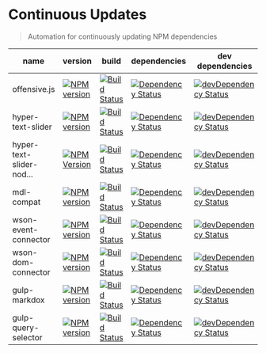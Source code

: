 # Continuous Updates

> Automation for continuously updating NPM dependencies

| name | version | build | dependencies | dev dependencies |
| ---- | ------- | ----- | ------------ | ---------------- |
| offensive.js | [![NPM version][offensive-npm-image]][offensive-npm-url] | [![Build Status][offensive-travis-image]][offensive-travis-url] | [![Dependency Status][offensive-david-image]][offensive-david-url] | [![devDependency Status][offensive-david-image-dev]][offensive-david-url-dev] |
| hyper-text-slider | [![NPM version][slider-npm-image]][slider-npm-url] | [![Build Status][slider-travis-image]][slider-travis-url] | [![Dependency Status][slider-david-image]][slider-david-url] | [![devDependency Status][slider-david-image-dev]][slider-david-url-dev] |
| hyper-text-slider-nod... | [![NPM Version][hts-nt-npm-image]][hts-nt-npm-url] | [![Build Status][hts-nt-travis-image]][hts-nt-travis-url] | [![Dependency Status][hts-nt-david-image]][hts-nt-david-url] | [![devDependency Status][hts-nt-david-image-dev]][hts-nt-david-url-dev] | 
| mdl-compat | [![NPM version][mdl-compat-npm-image]][mdl-compat-npm-url] | [![Build Status][mdl-compat-travis-image]][mdl-compat-travis-url] | [![Dependency Status][mdl-compat-david-image]][mdl-compat-david-url] | [![devDependency Status][mdl-compat-david-image-dev]][mdl-compat-david-url-dev] |
| wson-event-connector | [![NPM version][wson-ec-npm-image]][wson-ec-npm-url] | [![Build Status][wson-ec-travis-image]][wson-ec-travis-url] | [![Dependency Status][wson-ec-david-image]][wson-ec-david-url] | [![devDependency Status][wson-ec-david-image-dev]][wson-ec-david-url-dev] |
| wson-dom-connector | [![NPM version][wson-dc-npm-image]][wson-dc-npm-url] | [![Build Status][wson-dc-travis-image]][wson-dc-travis-url] | [![Dependency Status][wson-dc-david-image]][wson-dc-david-url] | [![devDependency Status][wson-dc-david-image-dev]][wson-dc-david-url-dev] | 
| gulp-markdox | [![NPM version][gulp-markdox-npm-image]][gulp-markdox-npm-url] | [![Build Status][gulp-markdox-travis-image]][gulp-markdox-travis-url] | [![Dependency Status][gulp-markdox-david-image]][gulp-markdox-david-url] | [![devDependency Status][gulp-markdox-david-image-dev]][gulp-markdox-david-url-dev] | [![License][gulp-markdox-license-image]][gulp-markdox-license-url] | 
| gulp-query-selector | [![NPM version][gulp-qs-npm-image]][gulp-qs-npm-url] | [![Build Status][gulp-qs-travis-image]][gulp-qs-travis-url] | [![Dependency Status][gulp-qs-david-image]][gulp-qs-david-url] | [![devDependency Status][gulp-qs-david-image-dev]][gulp-qs-david-url-dev] |

[offensive-travis-url]: http://travis-ci.org/mchalapuk/offensive.js
[offensive-travis-image]: https://api.travis-ci.org/mchalapuk/offensive.js.svg?branch=master
[offensive-david-url]: https://david-dm.org/mchalapuk/offensive.js
[offensive-david-image]: https://david-dm.org/mchalapuk/offensive.js.svg
[offensive-david-url-dev]: https://david-dm.org/mchalapuk/offensive.js#info=devDependencies
[offensive-david-image-dev]: https://david-dm.org/mchalapuk/offensive.js/dev-status.svg
[offensive-npm-url]: https://npmjs.org/package/offensive
[offensive-npm-image]: https://badge.fury.io/js/offensive.svg

[slider-travis-url]: https://travis-ci.org/mchalapuk/hyper-text-slider
[slider-travis-image]: https://travis-ci.org/mchalapuk/hyper-text-slider.svg?branch=master
[slider-david-url]: https://david-dm.org/mchalapuk/hyper-text-slider
[slider-david-image]: https://david-dm.org/mchalapuk/hyper-text-slider.svg
[slider-david-url-dev]: https://david-dm.org/mchalapuk/hyper-text-slider?type=dev
[slider-david-image-dev]: https://david-dm.org/mchalapuk/hyper-text-slider/dev-status.svg
[slider-npm-url]: https://npmjs.org/package/hyper-text-slider
[slider-npm-image]: https://badge.fury.io/js/hyper-text-slider.svg

[mdl-compat-travis-url]: http://travis-ci.org/mchalapuk/mdl-compat
[mdl-compat-travis-image]: https://secure.travis-ci.org/mchalapuk/mdl-compat.png?branch=master
[mdl-compat-david-url]: https://david-dm.org/mchalapuk/mdl-compat
[mdl-compat-david-image]: https://david-dm.org/mchalapuk/mdl-compat.svg
[mdl-compat-david-url-dev]: https://david-dm.org/mchalapuk/mdl-compat?type=dev
[mdl-compat-david-image-dev]: https://david-dm.org/mchalapuk/mdl-compat/dev-status.svg
[mdl-compat-npm-url]: https://npmjs.org/package/mdl-compat
[mdl-compat-npm-image]: https://badge.fury.io/js/mdl-compat.svg

[wson-ec-travis-url]: http://travis-ci.org/mchalapuk/wson-event-connector
[wson-ec-travis-image]: https://api.travis-ci.org/mchalapuk/wson-event-connector.svg
[wson-ec-david-url]: https://david-dm.org/mchalapuk/wson-event-connector
[wson-ec-david-image]: https://david-dm.org/mchalapuk/wson-event-connector.svg
[wson-ec-david-url-dev]: https://david-dm.org/mchalapuk/wson-event-connector#info=devDependencies
[wson-ec-david-image-dev]: https://david-dm.org/mchalapuk/wson-event-connector/dev-status.svg
[wson-ec-npm-url]: https://npmjs.org/package/wson-event-connector
[wson-ec-npm-image]: https://badge.fury.io/js/wson-event-connector.svg

[wson-dc-travis-url]: http://travis-ci.org/mchalapuk/wson-dom-connector
[wson-dc-travis-image]: https://api.travis-ci.org/mchalapuk/wson-dom-connector.svg
[wson-dc-david-url]: https://david-dm.org/mchalapuk/wson-dom-connector
[wson-dc-david-image]: https://david-dm.org/mchalapuk/wson-dom-connector.svg
[wson-dc-david-url-dev]: https://david-dm.org/mchalapuk/wson-dom-connector?type=dev
[wson-dc-david-image-dev]: https://david-dm.org/mchalapuk/wson-dom-connector/dev-status.svg
[wson-dc-npm-url]: https://npmjs.org/package/wson-dom-connector
[wson-dc-npm-image]: https://badge.fury.io/js/wson-dom-connector.svg

[hts-nt-travis-image]: https://travis-ci.org/mchalapuk/hyper-text-slider-node-tutorial.svg?branch=master
[hts-nt-travis-url]: https://travis-ci.org/mchalapuk/hyper-text-slider-node-tutorial
[hts-nt-david-image]: https://david-dm.org/mchalapuk/hyper-text-slider-node-tutorial.svg
[hts-nt-david-url]: https://david-dm.org/mchalapuk/hyper-text-slider-node-tutorial
[hts-nt-david-image-dev]: https://david-dm.org/mchalapuk/hyper-text-slider-node-tutorial/dev-status.svg
[hts-nt-david-url-dev]: https://david-dm.org/mchalapuk/hyper-text-slider-node-tutorial?type=dev
[hts-nt-npm-url]: https://npmjs.org/package/hyper-text-slider-node-tutorial
[hts-nt-npm-image]: https://badge.fury.io/js/hyper-text-slider-node-tutorial.svg

[gulp-markdox-travis-url]: http://travis-ci.org/gberger/gulp-markdox
[gulp-markdox-travis-image]: https://travis-ci.org/gberger/gulp-markdox.svg?branch=master
[gulp-markdox-david-url]: https://david-dm.org/gberger/gulp-markdox
[gulp-markdox-david-image]: https://david-dm.org/gberger/gulp-markdox.svg
[gulp-markdox-david-url-dev]: https://david-dm.org/gberger/gulp-markdox?type=dev
[gulp-markdox-david-image-dev]: https://david-dm.org/gberger/gulp-markdox/dev-status.svg
[gulp-markdox-npm-url]: https://npmjs.org/package/gulp-markdox
[gulp-markdox-npm-image]: https://badge.fury.io/js/gulp-markdox.svg

[gulp-qs-travis-url]: http://travis-ci.org/mchalapuk/gulp-query-selector
[gulp-qs-travis-image]: https://secure.travis-ci.org/mchalapuk/gulp-query-selector.png?branch=master
[gulp-qs-david-url]: https://david-dm.org/mchalapuk/gulp-query-selector
[gulp-qs-david-image]: https://david-dm.org/mchalapuk/gulp-query-selector.svg
[gulp-qs-david-url-dev]: https://david-dm.org/mchalapuk/gulp-query-selector?type=dev
[gulp-qs-david-image-dev]: https://david-dm.org/mchalapuk/gulp-query-selector/dev-status.svg
[gulp-qs-npm-url]: https://npmjs.org/package/gulp-query-selector
[gulp-qs-npm-image]: https://badge.fury.io/js/gulp-query-selector.svg

